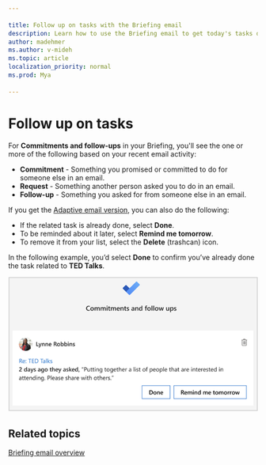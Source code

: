```yaml
---

title: Follow up on tasks with the Briefing email
description: Learn how to use the Briefing email to get today's tasks done
author: madehmer
ms.author: v-mideh
ms.topic: article
localization_priority: normal 
ms.prod: Mya

---
```

# Follow up on tasks

For **Commitments and follow-ups** in your Briefing, you'll see the one or more of the following based on your recent email activity:

* **Commitment** - Something you promised or committed to do for someone else in an email.
* **Request** - Something another person asked you to do in an email.
* **Follow-up** - Something you asked for from someone else in an email.

If you get the [Adaptive email version](be-overview.md#adaptive-or-html-version), you can also do the following:

* If the related task is already done, select **Done**.
* To be reminded about it later, select **Remind me tomorrow**.
* To remove it from your list, select the **Delete** (trashcan) icon.

In the following example, you’d select **Done** to confirm you’ve already done the task related to **TED Talks**.

   ![Briefing email about tasks](./images/be-task.png)

## Related topics

[Briefing email overview](be-overview.md)